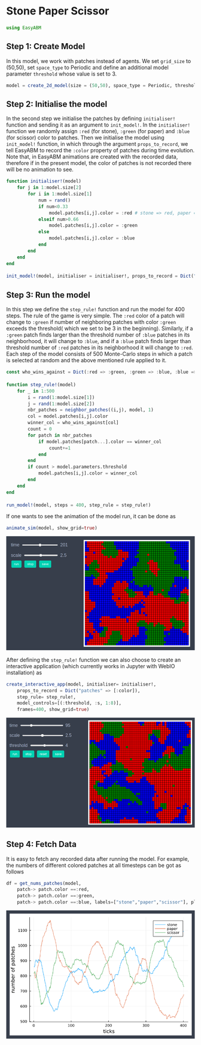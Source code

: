 
# Stone Paper Scissor

```julia
using EasyABM
```

## Step 1: Create Model

In this model, we work with patches instead of agents. We set `grid_size` to (50,50), set `space_type` to Periodic and define an additional model parameter `threshold` whose value is set to 3. 

```julia
model = create_2d_model(size = (50,50), space_type = Periodic, threshold = 3)
```

## Step 2: Initialise the model

In the second step we initialise the patches by defining `initialiser!` function and sending it as an argument to `init_model!`. In the `initialiser!` function we randomly assign `:red` (for stone), `:green` (for paper) and `:blue` (for scissor) color to patches. Then we initialise the model using `init_model!` function, in which through the argument `props_to_record`, we tell EasyABM to record the `:color` property of patches during time evolution. Note that, in EasyABM animations are created with the recorded data, therefore if in the present model, the color of patches is not recorded there will be no animation to see. 


```julia
function initialiser!(model)
    for j in 1:model.size[2]
        for i in 1:model.size[1]
            num = rand()
            if num<0.33
                model.patches[i,j].color = :red # stone => red, paper => green, scissor => blue
            elseif num>0.66
                model.patches[i,j].color = :green
            else
                model.patches[i,j].color = :blue
            end
        end
    end
end

init_model!(model, initialiser = initialiser!, props_to_record = Dict("patches" => [:color]))
```

## Step 3: Run the model

In this step we define the `step_rule!` function and run the model for 400 steps. The rule of the game is very simple. The `:red` color of a patch will change to `:green` if number of neighboring patches with color `:green` exceeds the threshold( which we set to be 3 in the beginning). Similarly, if a `:green` patch finds larger than the threshold number of `:blue` patches in its neighborhood, it will change to `:blue`, and if a `:blue` patch finds larger than threshold number of `:red` patches in its neighborhood it will change to `:red`. Each step of the model consists of 500 Monte-Carlo steps in which a patch is selected at random and the above mentioned rule applied to it. 

```julia
const who_wins_against = Dict(:red => :green, :green => :blue, :blue => :red)

function step_rule!(model)
    for _ in 1:500
        i = rand(1:model.size[1])
        j = rand(1:model.size[2])
        nbr_patches = neighbor_patches((i,j), model, 1)
        col = model.patches[i,j].color
        winner_col = who_wins_against[col]
        count = 0 
        for patch in nbr_patches
            if model.patches[patch...].color == winner_col
                count+=1
            end
        end
        if count > model.parameters.threshold
            model.patches[i,j].color = winner_col
        end
    end
end

run_model!(model, steps = 400, step_rule = step_rule!)
```

If one wants to see the animation of the model run, it can be done as 

```julia
animate_sim(model, show_grid=true)
```

![png](assets/StonePaperScissor/SPSAnim1.png)


After defining the `step_rule!` function we can also choose to create an interactive application (which currently works in Jupyter with WebIO installation) as 

```julia
create_interactive_app(model, initialiser= initialiser!,
    props_to_record = Dict("patches" => [:color]),
    step_rule= step_rule!,
    model_controls=[(:threshold, :s, 1:8)], 
    frames=400, show_grid=true) 
```

![png](assets/StonePaperScissor/SPSIntApp.png)




## Step 4: Fetch Data 

It is easy to fetch any recorded data after running the model. For example, the numbers of different colored patches at all timesteps can be got as follows

```julia
df = get_nums_patches(model, 
    patch-> patch.color ==:red, 
    patch-> patch.color ==:green, 
    patch-> patch.color ==:blue, labels=["stone","paper","scissor"], plot_result=true)
```

![png](assets/StonePaperScissor/SPSPlot1.png)

    


